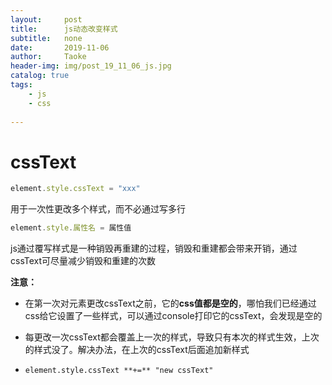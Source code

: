 ```yaml
---
layout:     post
title:      js动态改变样式
subtitle:   none
date:       2019-11-06
author:     Taoke
header-img: img/post_19_11_06_js.jpg
catalog: true
tags:
    - js
    - css
    
---
```


# cssText

```javascript
element.style.cssText = "xxx"
```

用于一次性更改多个样式，而不必通过写多行

```javascript
element.style.属性名 = 属性值
```

js通过覆写样式是一种销毁再重建的过程，销毁和重建都会带来开销，通过cssText可尽量减少销毁和重建的次数

**注意：**

- 在第一次对元素更改cssText之前，它的**css值都是空的**，哪怕我们已经通过css给它设置了一些样式，可以通过console打印它的cssText，会发现是空的

- 每更改一次cssText都会覆盖上一次的样式，导致只有本次的样式生效，上次的样式没了。解决办法，在上次的cssText后面追加新样式

- ```
  element.style.cssText **+=** "new cssText"
  ```

  

